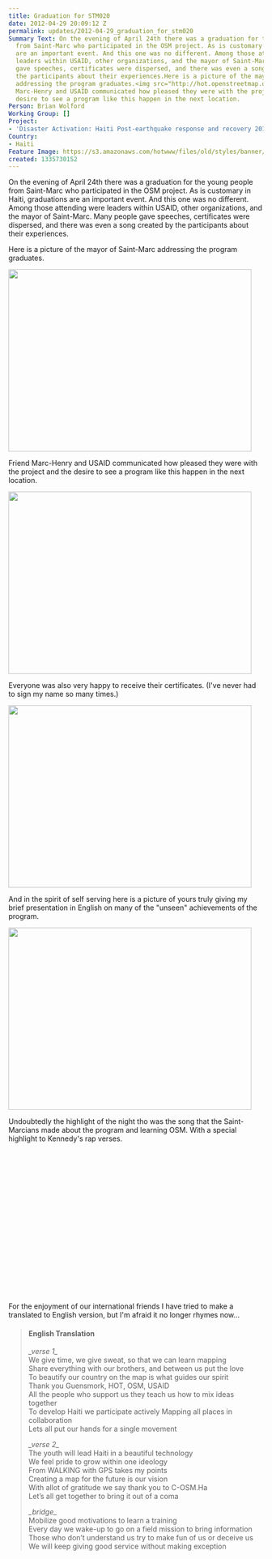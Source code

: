 ```yaml
---
title: Graduation for STM020
date: 2012-04-29 20:09:12 Z
permalink: updates/2012-04-29_graduation_for_stm020
Summary Text: On the evening of April 24th there was a graduation for the young people
  from Saint-Marc who participated in the OSM project. As is customary in Haiti, graduations
  are an important event. And this one was no different. Among those attending were
  leaders within USAID, other organizations, and the mayor of Saint-Marc. Many people
  gave speeches, certificates were dispersed, and there was even a song created by
  the participants about their experiences.Here is a picture of the mayor of Saint-Marc
  addressing the program graduates.<img src="http://hot.openstreetmap.org/sites/default/files/IMG013_0.jpg"/>Friend
  Marc-Henry and USAID communicated how pleased they were with the project and the
  desire to see a program like this happen in the next location.
Person: Brian Wolford
Working Group: []
Project:
- 'Disaster Activation: Haiti Post-earthquake response and recovery 2010-11'
Country:
- Haiti
Feature Image: https://s3.amazonaws.com/hotwww/files/old/styles/banner/public/IMG013_0.jpg
created: 1335730152
---
```


<p>On the evening of April 24th there was a graduation for the young people from Saint-Marc who participated in the OSM project. As is customary in Haiti, graduations are an important event. And this one was no different. Among those attending were leaders within USAID, other organizations, and the mayor of Saint-Marc. Many people gave speeches, certificates were dispersed, and there was even a song created by the participants about their experiences.</p><p>Here is a picture of the mayor of Saint-Marc addressing the program graduates.&nbsp;</p><p><img class="image-large" src="https://s3.amazonaws.com/hotwww/files/old/styles/large/public/IMG013_0_0.jpg?itok=myEWxGg2" alt="" style="width:480px;height:360px"></p><p>Friend Marc-Henry and USAID communicated how pleased they were with the project and the desire to see a program like this happen in the next location.&nbsp;</p><p><img class="image-large" src="https://s3.amazonaws.com/hotwww/files/old/styles/large/public/IMG024_0_0.jpg?itok=oPf5vyuF" alt="" style="width:480px;height:360px"></p><p>Everyone was also very happy to receive their certificates. (I've never had to sign my name so many times.)&nbsp;</p><p><img class="image-large" src="https://s3.amazonaws.com/hotwww/files/old/styles/large/public/IMG033_0_0.jpg?itok=snHPp4A5" alt="" style="width:480px;height:360px"></p><p>And in the spirit of self serving here is a picture of yours truly giving my brief presentation in English on many of the "unseen" achievements of the program.&nbsp;</p><p><img class="image-large" src="https://s3.amazonaws.com/hotwww/files/old/styles/large/public/IMG036_0_0.jpg?itok=aJLtFRnd" alt="" style="width:480px;height:360px"></p><p>Undoubtedly the highlight of the night tho was the song that the Saint-Marcians made about the program and learning OSM. With a special highlight to Kennedy's rap verses. <object classid="clsid:D27CDB6E-AE6D-11cf-96B8-444553540000" data="http://www.flickr.com/apps/video/stewart.swf?v=109786" type="application/x-shockwave-flash" style="width:400px;height:300px"><param name="flashvars" value="intl_lang=en-us&amp;photo_secret=54cf97b03f&amp;photo_id=7113036975"><param name="movie" value="http://www.flickr.com/apps/video/stewart.swf?v=109786"><param name="bgcolor" value="#000000"><param name="allowFullScreen" value="true"></object></p><p>For the enjoyment of our international friends I have tried to make a translated to English version, but I'm afraid it no longer rhymes now...</p><blockquote><h4>English Translation</h4><p><em>_verse 1_</em><br>We give time, we give sweat, so that we can learn mapping <br>Share everything with our brothers, and between us put the love <br>To beautify our country on the map is what guides our spirit <br>Thank you Guensmork, HOT, OSM, USAID <br>All the people who support us they teach us how to mix ideas together<br>To develop Haiti we participate actively Mapping all places in collaboration <br>Lets all put our hands for a single movement</p><p><em>_verse 2_</em><br>The youth will lead Haiti in a beautiful technology <br>We feel pride to grow within one ideology <br>From WALKING with GPS takes my points <br>Creating a map for the future is our vision <br>With allot of gratitude we say thank you to C-OSM.Ha <br>Let’s all get together to bring it out of a coma</p><p><em>_bridge_</em> <br>Mobilize good motivations to learn a training <br>Every day we wake-up to go on a field mission to bring information <br>Those who don’t understand us try to make fun of us or deceive us <br>We will keep giving good service without making exception</p></blockquote>
